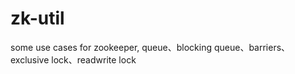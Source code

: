 # zk-util
some use cases for zookeeper, queue、blocking queue、barriers、exclusive lock、readwrite lock
